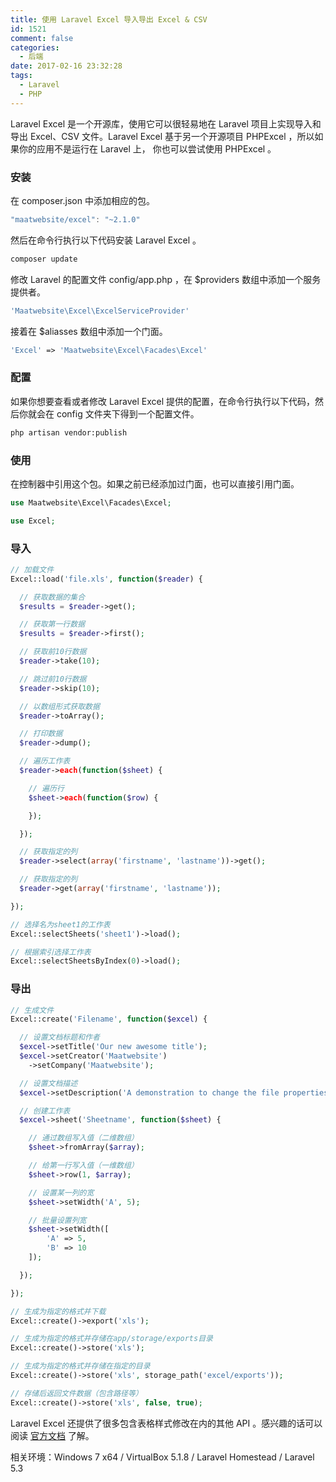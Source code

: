 ```yaml
---
title: 使用 Laravel Excel 导入导出 Excel & CSV
id: 1521
comment: false
categories:
  - 后端
date: 2017-02-16 23:32:28
tags:
  - Laravel
  - PHP
---
```


Laravel Excel 是一个开源库，使用它可以很轻易地在 Laravel 项目上实现导入和导出 Excel、CSV 文件。Laravel Excel 基于另一个开源项目 PHPExcel ，所以如果你的应用不是运行在 Laravel 上， 你也可以尝试使用 PHPExcel 。
<!--more-->

### 安装

在 composer.json 中添加相应的包。

``` js
"maatwebsite/excel": "~2.1.0"
```
然后在命令行执行以下代码安装 Laravel Excel 。

``` sh
composer update
```
修改 Laravel 的配置文件 config/app.php ，在 $providers 数组中添加一个服务提供者。

``` php
'Maatwebsite\Excel\ExcelServiceProvider'
```
接着在 $aliasses 数组中添加一个门面。

``` php
'Excel' => 'Maatwebsite\Excel\Facades\Excel'
```

### 配置

如果你想要查看或者修改 Laravel Excel 提供的配置，在命令行执行以下代码，然后你就会在 config 文件夹下得到一个配置文件。

``` sh
php artisan vendor:publish
```

### 使用

在控制器中引用这个包。如果之前已经添加过门面，也可以直接引用门面。

``` php
use Maatwebsite\Excel\Facades\Excel;
```

``` php
use Excel;
```

### 导入


``` php
// 加载文件
Excel::load('file.xls', function($reader) {

  // 获取数据的集合
  $results = $reader->get();

  // 获取第一行数据
  $results = $reader->first();

  // 获取前10行数据
  $reader->take(10);

  // 跳过前10行数据
  $reader->skip(10);

  // 以数组形式获取数据
  $reader->toArray();

  // 打印数据
  $reader->dump();

  // 遍历工作表
  $reader->each(function($sheet) {

    // 遍历行
    $sheet->each(function($row) {

    });

  });

  // 获取指定的列
  $reader->select(array('firstname', 'lastname'))->get();

  // 获取指定的列
  $reader->get(array('firstname', 'lastname'));

});

// 选择名为sheet1的工作表
Excel::selectSheets('sheet1')->load();

// 根据索引选择工作表
Excel::selectSheetsByIndex(0)->load();
```

### 导出


``` php
// 生成文件
Excel::create('Filename', function($excel) {

  // 设置文档标题和作者
  $excel->setTitle('Our new awesome title');
  $excel->setCreator('Maatwebsite')
    ->setCompany('Maatwebsite');

  // 设置文档描述
  $excel->setDescription('A demonstration to change the file properties');

  // 创建工作表
  $excel->sheet('Sheetname', function($sheet) {

    // 通过数组写入值（二维数组）
    $sheet->fromArray($array);

    // 给第一行写入值（一维数组）
    $sheet->row(1, $array);

    // 设置某一列的宽
    $sheet->setWidth('A', 5);

    // 批量设置列宽
    $sheet->setWidth([
        'A' => 5,
        'B' => 10
    ]);

  });

});

// 生成为指定的格式并下载
Excel::create()->export('xls');

// 生成为指定的格式并存储在app/storage/exports目录
Excel::create()->store('xls');

// 生成为指定的格式并存储在指定的目录
Excel::create()->store('xls', storage_path('excel/exports'));

// 存储后返回文件数据（包含路径等）
Excel::create()->store('xls', false, true);
```

Laravel Excel 还提供了很多包含表格样式修改在内的其他 API 。感兴趣的话可以阅读 [官方文档](http://www.maatwebsite.nl/laravel-excel/docs) 了解。

相关环境：Windows 7 x64 / VirtualBox 5.1.8 / Laravel Homestead / Laravel 5.3